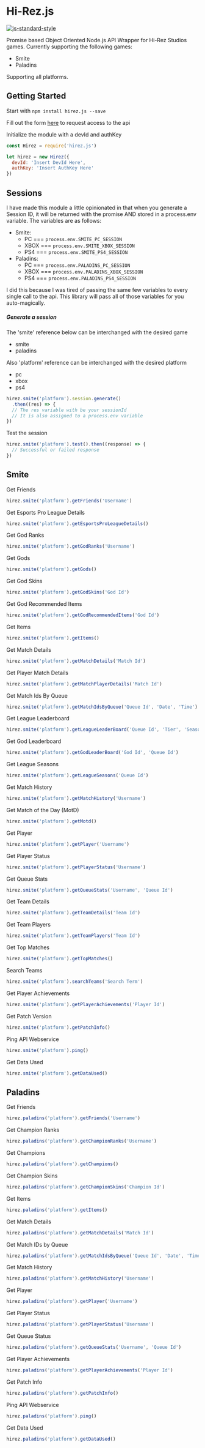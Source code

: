 # Hi-Rez.js
[![js-standard-style](https://img.shields.io/badge/code%20style-standard-brightgreen.svg?style=flat)](https://github.com/feross/standard)

Promise based Object Oriented Node.js API Wrapper for Hi-Rez Studios games. 
Currently supporting the following games:
+ Smite
+ Paladins

Supporting all platforms.

Getting Started
---------------
 
Start with
`npm install hirez.js --save`

Fill out the form [here](https://fs12.formsite.com/HiRez/form48/secure_index.html)
to request access to the api

Initialize the module with a devId and authKey

```javascript
const Hirez = require('hirez.js')

let hirez = new Hirez({
  devId: 'Insert DevId Here',
  authKey: 'Insert AuthKey Here'
})
```

Sessions
--------

I have made this module a little opinionated in that when you generate
a Session ID, it will be returned with the promise AND stored in a
process.env variable. The variables are as follows:
+ Smite:
  + PC === `process.env.SMITE_PC_SESSION`
  + XBOX === `process.env.SMITE_XBOX_SESSION`
  + PS4 === `process.env.SMITE_PS4_SESSION`
+ Paladins:
  + PC === `process.env.PALADINS_PC_SESSION`
  + XBOX === `process.env.PALADINS_XBOX_SESSION`
  + PS4 === `process.env.PALADINS_PS4_SESSION`

I did this because I was tired of passing the same few variables to every
single call to the api.  This library will pass all of those variables
for you auto-magically.

##### Generate a session

The 'smite' reference below can be interchanged with the desired game
+ smite
+ paladins

Also 'platform' reference can be interchanged with the desired platform
+ pc
+ xbox
+ ps4

```javascript
hirez.smite('platform').session.generate()
  .then((res) => {
  // The res variable with be your sessionId
  // It is also assigned to a process.env variable
})
```

Test the session
```javascript
hirez.smite('platform').test().then((response) => {
  // Successful or failed response
})
```

Smite
-----
Get Friends
```javascript
hirez.smite('platform').getFriends('Username')
```

Get Esports Pro League Details
```javascript
hirez.smite('platform').getEsportsProLeagueDetails()
```

Get God Ranks
```javascript
hirez.smite('platform').getGodRanks('Username')
```

Get Gods
```javascript
hirez.smite('platform').getGods()
```

Get God Skins
```javascript
hirez.smite('platform').getGodSkins('God Id')
```

Get God Recommended Items
```javascript
hirez.smite('platform').getGodRecommendedItems('God Id')
```

Get Items
```javascript
hirez.smite('platform').getItems()
```

Get Match Details
```javascript
hirez.smite('platform').getMatchDetails('Match Id')
```

Get Player Match Details
```javascript
hirez.smite('platform').getMatchPlayerDetails('Match Id')
```

Get Match Ids By Queue
```javascript
hirez.smite('platform').getMatchIdsByQueue('Queue Id', 'Date', 'Time')
```

Get League Leaderboard
```javascript
hirez.smite('platform').getLeagueLeaderBoard('Queue Id', 'Tier', 'Season')
```

Get God Leaderboard
```javascript
hirez.smite('platform').getGodLeaderBoard('God Id', 'Queue Id')
```

Get League Seasons
```javascript
hirez.smite('platform').getLeagueSeasons('Queue Id')
```

Get Match History
```javascript
hirez.smite('platform').getMatchHistory('Username')
```

Get Match of the Day (MotD)
```javascript
hirez.smite('platform').getMotd()
```

Get Player
```javascript
hirez.smite('platform').getPlayer('Username')
```

Get Player Status
```javascript
hirez.smite('platform').getPlayerStatus('Username')
```

Get Queue Stats
```javascript
hirez.smite('platform').getQueueStats('Username', 'Queue Id')
```

Get Team Details
```javascript
hirez.smite('platform').getTeamDetails('Team Id')
```

Get Team Players
```javascript
hirez.smite('platform').getTeamPlayers('Team Id')
```

Get Top Matches
```javascript
hirez.smite('platform').getTopMatches()
```

Search Teams
```javascript
hirez.smite('platform').searchTeams('Search Term')
```

Get Player Achievements
```javascript
hirez.smite('platform').getPlayerAchievements('Player Id')
```

Get Patch Version
```javascript
hirez.smite('platform').getPatchInfo()
```

Ping API Webservice
```javascript
hirez.smite('platform').ping()
```

Get Data Used
```javascript
hirez.smite('platform').getDataUsed()
```

Paladins
--------

Get Friends
```javascript
hirez.paladins('platform').getFriends('Username')
```

Get Champion Ranks
```javascript
hirez.paladins('platform').getChampionRanks('Username')
```

Get Champions
```javascript
hirez.paladins('platform').getChampions()
```

Get Champion Skins
```javascript
hirez.paladins('platform').getChampionSkins('Champion Id')
```

Get Items
```javascript
hirez.paladins('platform').getItems()
```

Get Match Details
```javascript
hirez.paladins('platform').getMatchDetails('Match Id')
```

Get Match IDs by Queue
```javascript
hirez.paladins('platform').getMatchIdsByQueue('Queue Id', 'Date', 'Time')
```

Get Match History
```javascript
hirez.paladins('platform').getMatchHistory('Username')
```

Get Player
```javascript
hirez.paladins('platform').getPlayer('Username')
```

Get Player Status
```javascript
hirez.paladins('platform').getPlayerStatus('Username')
```

Get Queue Status
```javascript
hirez.paladins('platform').getQueueStats('Username', 'Queue Id')
```

Get Player Achievements
```javascript
hirez.paladins('platform').getPlayerAchievements('Player Id')
```

Get Patch Info
```javascript
hirez.paladins('platform').getPatchInfo()
```

Ping API Webservice
```javascript
hirez.paladins('platform').ping()
```

Get Data Used
```javascript
hirez.paladins('platform').getDataUsed()
```
